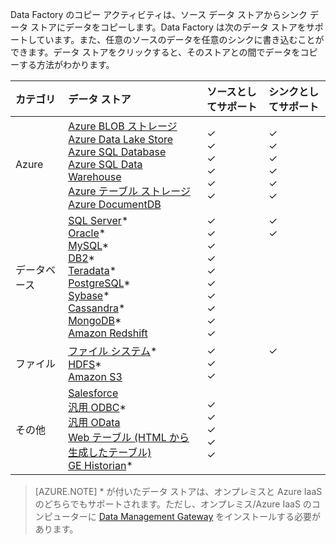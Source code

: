 Data Factory のコピー アクティビティは、ソース データ ストアからシンク データ ストアにデータをコピーします。Data Factory は次のデータ ストアをサポートしています。また、任意のソースのデータを任意のシンクに書き込むことができます。データ ストアをクリックすると、そのストアとの間でデータをコピーする方法がわかります。

カテゴリ | データ ストア | ソースとしてサポート | シンクとしてサポート
:------- | :--------- | :------------------ | :-----------------
Azure | [Azure BLOB ストレージ](../articles/data-factory/data-factory-azure-blob-connector.md) <br/> [Azure Data Lake Store](../articles/data-factory/data-factory-azure-datalake-connector.md) <br/> [Azure SQL Database](../articles/data-factory/data-factory-azure-sql-connector.md) <br/> [Azure SQL Data Warehouse](../articles/data-factory/data-factory-azure-sql-data-warehouse-connector.md) <br/> [Azure テーブル ストレージ](../articles/data-factory/data-factory-azure-table-connector.md) <br/> [Azure DocumentDB](../articles/data-factory/data-factory-azure-documentdb-connector.md) <br/> | ✓ <br/> ✓ <br/> ✓ <br/> ✓ <br/> ✓ <br/> ✓ | ✓ <br/> ✓ <br/> ✓ <br/> ✓ <br/> ✓ <br/> ✓
データベース | [SQL Server](../articles/data-factory/data-factory-sqlserver-connector.md)* <br/> [Oracle](../articles/data-factory/data-factory-onprem-oracle-connector.md)* <br/> [MySQL](../articles/data-factory/data-factory-onprem-mysql-connector.md)* <br/> [DB2](../articles/data-factory/data-factory-onprem-db2-connector.md)* <br/> [Teradata](../articles/data-factory/data-factory-onprem-teradata-connector.md)* <br/> [PostgreSQL](../articles/data-factory/data-factory-onprem-postgresql-connector.md)* <br/> [Sybase](../articles/data-factory/data-factory-onprem-sybase-connector.md)* <br/>[Cassandra](../articles/data-factory/data-factory-onprem-cassandra-connector.md)* <br/>[MongoDB](../articles/data-factory/data-factory-on-premises-mongodb-connector.md)*<br/>[Amazon Redshift](../articles/data-factory/data-factory-amazon-redshift-connector.md) | ✓ <br/> ✓ <br/> ✓ <br/> ✓ <br/> ✓ <br/> ✓<br/> ✓ <br/> ✓ <br/> ✓ <br/> ✓ | ✓ <br/> ✓ <br/> &nbsp; <br/> &nbsp; <br/> &nbsp; <br/> &nbsp;<br/> &nbsp;<br/> &nbsp;<br/> &nbsp; <br/>&nbsp;
ファイル | [ファイル システム](../articles/data-factory/data-factory-onprem-file-system-connector.md)* <br/> [HDFS](../articles/data-factory/data-factory-hdfs-connector.md)* <br/> [Amazon S3](../articles/data-factory/data-factory-amazon-simple-storage-service-connector.md) | ✓ <br/> ✓ <br/> ✓ | ✓ <br/> &nbsp;<br/>&nbsp;
その他 | [Salesforce](../articles/data-factory/data-factory-salesforce-connector.md)<br/> [汎用 ODBC](../articles/data-factory/data-factory-odbc-connector.md)* <br/> [汎用 OData](../articles/data-factory/data-factory-odata-connector.md) <br/> [Web テーブル (HTML から生成したテーブル)](../articles/data-factory/data-factory-web-table-connector.md) <br/> [GE Historian](../articles/data-factory/data-factory-odbc-connector.md#ge-historian-store)* | ✓ <br/> ✓ <br/> ✓ <br/> ✓ <br/> ✓ | &nbsp; <br/> &nbsp; <br/> &nbsp; <br/> &nbsp;<br/> &nbsp;<br/> &nbsp;

> [AZURE.NOTE] * が付いたデータ ストアは、オンプレミスと Azure IaaS のどちらでもサポートされます。ただし、オンプレミス/Azure IaaS のコンピューターに [Data Management Gateway](../articles/data-factory/data-factory-data-management-gateway.md) をインストールする必要があります。

<!---HONumber=AcomDC_0928_2016-->